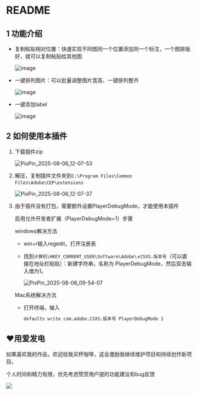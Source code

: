 # README

## 1 功能介绍

- 复制粘贴相对位置：快速实现不同图同一个位置添加同一个标注，一个图排版好，就可以复制粘贴给其他图

  ![image](https://assets.b3logfile.com/siyuan/1610205759005/assets/image-20250806121358-036gmd6.png)​
- 一键排列图片：可以批量调整图片宽高、一键排列整齐

  ![image](https://assets.b3logfile.com/siyuan/1610205759005/assets/image-20250806121535-4wmql7s.png)​
- 一键添加label

  ![image](https://assets.b3logfile.com/siyuan/1610205759005/assets/image-20250806121541-0tppy18.png)​

## 2 如何使用本插件

1. 下载插件zip

    ![PixPin_2025-08-06_12-07-53](https://assets.b3logfile.com/siyuan/1610205759005/assets/PixPin_2025-08-06_12-07-53-20250806120759-910uvu0.png)
2. 解压，复制插件文件夹到`C:\Program Files\Common Files\Adobe\CEP\extensions`​

    ![PixPin_2025-08-06_12-07-37](https://assets.b3logfile.com/siyuan/1610205759005/assets/PixPin_2025-08-06_12-07-37-20250806120739-cquahfa.png)
3. 由于插件没有打包，需要额外设置PlayerDebugMode，才能使用本插件

    启用允许开发者扩展（PlayerDebugMode=1）步骤

    windows解决方法

    - win+r输入regedit，打开注册表
    - 找到`计算机\HKEY_CURRENT_USER\Software\Adobe\`+`CSXS.版本号`（可以直接在地址栏粘贴）：新建字符串，名称为 PlayerDebugMode，然后双击输入值为1。

      ![PixPin_2025-08-06_09-54-07](https://assets.b3logfile.com/siyuan/1610205759005/assets/PixPin_2025-08-06_09-54-07-20250806095411-4s02uhq.png)

    Mac系统解决方法

    - 打开终端，输入

      ```bash
      defaults write com.adobe.CSXS.版本号 PlayerDebugMode 1
      ```

## ❤️用爱发电

如果喜欢我的作品，欢迎给我买杯咖啡，这会激励我继续维护项目和持续创作新项目。

个人时间和精力有限，优先考虑赞赏用户提的功能建议和bug反馈

![](https://camo.githubusercontent.com/8cf1ad8251e7cecf3dbd2f818706e8aad08aeab824c8bed49b6826f2df443000/68747470733a2f2f63646e2e6e6c61726b2e636f6d2f79757175652f302f323032342f6a7065672f313430383034362f313731343735343537333339332d39633766373062302d303565632d343839652d623561322d3161333766623638316636662e6a7065673f782d6f73732d70726f636573733d696d616765253246666f726d617425324377656270253246696e7465726c61636525324331)
